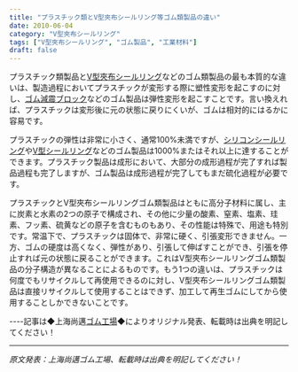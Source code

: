 ```yaml
---
title: "プラスチック類とV型夾布シールリング等ゴム類製品の違い"
date: 2010-06-04
category: "V型夾布シールリング"
tags: ["V型夾布シールリング", "ゴム製品", "工業材料"]
draft: false
---
```


プラスチック類製品と[V型夾布シールリング](http://www.smpolymer.com/vxingjiabumifengquan/)などのゴム類製品の最も本質的な違いは、製造過程においてプラスチックが変形する際に塑性変形を起こすのに対し、[ゴム減震ブロック](http://www.smpolymer.com/)などのゴム製品は弾性変形を起こすことです。言い換えれば、プラスチックは変形後に元の状態に戻りにくいが、ゴムは相対的にはるかに容易です。

プラスチックの弾性は非常に小さく、通常100%未満ですが、[シリコンシールリング](http://www.smpolymer.com/)や[V型シールリング](http://www.smpolymer.com/)などのゴム製品は1000%またはそれ以上に達することができます。プラスチック製品は成形において、大部分の成形過程が完了すれば製品過程も完了しますが、ゴム製品は成形過程が完了してもまだ硫化過程が必要です。

プラスチックとV型夾布シールリングゴム類製品はともに高分子材料に属し、主に炭素と水素の2つの原子で構成され、その他に少量の酸素、窒素、塩素、珪素、フッ素、硫黄などの原子を含むものもあり、その性能は特殊で、用途も特別です。常温下で、プラスチックは固体で、非常に硬く、引張変形できません。一方、ゴムの硬度は高くなく、弾性があり、引張して伸ばすことができ、引張を停止すれば元の状態に戻ることができます。これはV型夾布シールリングゴム類製品の分子構造が異なることによるものです。もう1つの違いは、プラスチックは何度でもリサイクルして再使用できるのに対し、V型夾布シールリングゴム類製品は直接リサイクルして使用することはできず、加工して再生ゴムにしてから使用することしかできないことです。

----記事は◆上海尚邁[ゴム工場](http://www.smpolymer.com/)◆によりオリジナル発表、転載時は出典を明記してください！

---

*原文発表：上海尚邁ゴム工場、転載時は出典を明記してください！*
